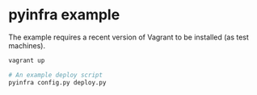 # pyinfra example

The example requires a recent version of Vagrant to be installed (as test machines).

```sh
vagrant up

# An example deploy script
pyinfra config.py deploy.py
```
